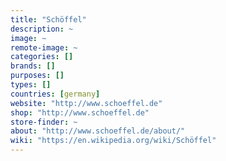 ```yaml
---
title: "Schöffel"
description: ~
image: ~
remote-image: ~
categories: []
brands: []
purposes: []
types: []
countries: [germany]
website: "http://www.schoeffel.de"
shop: "http://www.schoeffel.de"
store-finder: ~
about: "http://www.schoeffel.de/about/"
wiki: "https://en.wikipedia.org/wiki/Schöffel"
---
```

